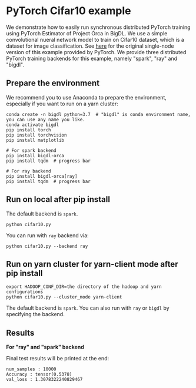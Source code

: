 # PyTorch Cifar10 example
We demonstrate how to easily run synchronous distributed PyTorch training using PyTorch Estimator of Project Orca in BigDL. We use a simple convolutional nueral network model to train on Cifar10 dataset, which is a dataset for image classification. See [here](https://pytorch.org/tutorials/beginner/blitz/cifar10_tutorial.html) for the original single-node version of this example provided by PyTorch. We provide three distributed PyTorch training backends for this example, namely "spark", "ray" and "bigdl".

## Prepare the environment

We recommend you to use Anaconda to prepare the environment, especially if you want to run on a yarn cluster:

```
conda create -n bigdl python=3.7  # "bigdl" is conda environment name, you can use any name you like.
conda activate bigdl
pip install torch
pip install torchvision
pip install matplotlib

# For spark backend
pip install bigdl-orca
pip install tqdm  # progress bar

# For ray backend
pip install bigdl-orca[ray]
pip install tqdm  # progress bar
```

## Run on local after pip install

The default backend is `spark`.

```
python cifar10.py
```

You can run with `ray` backend via:

```
python cifar10.py --backend ray
```

## Run on yarn cluster for yarn-client mode after pip install

```
export HADOOP_CONF_DIR=the directory of the hadoop and yarn configurations
python cifar10.py --cluster_mode yarn-client
```

The default backend is `spark`. You can also run with `ray` or `bigdl` by specifying the backend.

## Results

**For "ray" and "spark" backend**

Final test results will be printed at the end:
```
num_samples : 10000
Accuracy : tensor(0.5378)
val_loss : 1.3078322240829467
```

